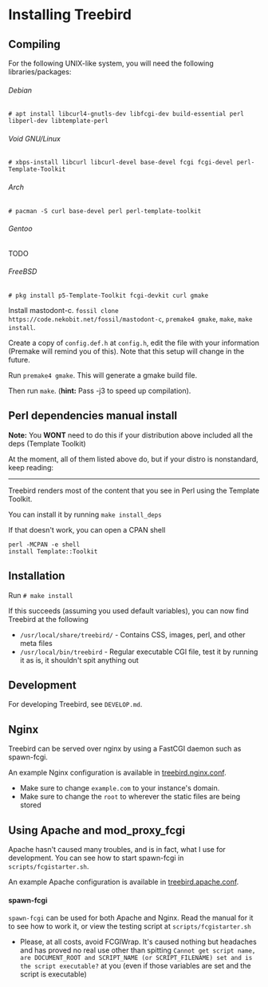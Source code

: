 # Installing Treebird

## Compiling

For the following UNIX-like system, you will need the following libraries/packages:

###### Debian

`# apt install libcurl4-gnutls-dev libfcgi-dev build-essential perl libperl-dev libtemplate-perl`

###### Void GNU/Linux

`# xbps-install libcurl libcurl-devel base-devel fcgi fcgi-devel perl-Template-Toolkit`

###### Arch

`# pacman -S curl base-devel perl perl-template-toolkit`

###### Gentoo

TODO

###### FreeBSD

`# pkg install p5-Template-Toolkit fcgi-devkit curl gmake`

Install mastodont-c. `fossil clone https://code.nekobit.net/fossil/mastodont-c`,
`premake4 gmake`, `make`, `make install`.

Create a copy of `config.def.h` at `config.h`, edit the file with your information
(Premake will remind you of this). Note that this setup will change in the
future.

Run `premake4 gmake`. This will generate a gmake build file.

Then run `make`. (**hint:** Pass -j3 to speed up compilation).

## Perl dependencies manual install

**Note:** You **WONT** need to do this if your distribution above included all the deps (Template Toolkit)

At the moment, all of them listed above do, but if your distro is nonstandard, keep reading:

---

Treebird renders most of the content that you see in Perl using the Template Toolkit.

You can install it by running `make install_deps`

If that doesn't work, you can open a CPAN shell

```
perl -MCPAN -e shell
install Template::Toolkit
```

## Installation

Run `# make install`

If this succeeds (assuming you used default variables), you can now find Treebird at the following

- `/usr/local/share/treebird/` - Contains CSS, images, perl, and other meta files
- `/usr/local/bin/treebird` - Regular executable CGI file, test it by running it as is, it shouldn't spit anything out

## Development

For developing Treebird, see `DEVELOP.md`.

## Nginx

Treebird can be served over nginx by using a FastCGI daemon such as spawn-fcgi.

An example Nginx configuration is available in [treebird.nginx.conf](./sample/treebird.nginx.conf).
* Make sure to change `example.com` to your instance's domain.
* Make sure to change the `root` to wherever the static files are being stored

## Using Apache and mod_proxy_fcgi

Apache hasn't caused many troubles, and is in fact, what I use for development. You can see how to start
spawn-fcgi in `scripts/fcgistarter.sh`.

An example Apache configuration is available in [treebird.apache.conf](./sample/treebird.apache.conf).

#### spawn-fcgi

`spawn-fcgi` can be used for both Apache and Nginx. Read the manual for it to see how to work it, or view
the testing script at `scripts/fcgistarter.sh`

- Please, at all costs, avoid FCGIWrap. It's caused nothing but headaches and has proved no real use other than
  spitting `Cannot get script name, are DOCUMENT_ROOT and SCRIPT_NAME (or SCRIPT_FILENAME) set and is the script executable?`
  at you (even if those variables are set and the script is executable)
